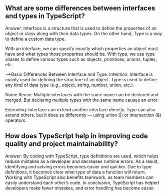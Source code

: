 ## What are some differences between interfaces and types in TypeScript?
Answer: Interface is a structure that is used to define the properties of an object or class along with their data types.
On the other hand, Type is a way to define a custom data type.

With an interface, we can specify exactly which properties an object must have and what types those properties should be.
With type, we use type aliases to define various types such as objects, primitives, unions, tuples, etc.

-->Basic Differences Between Interface and Type:
Intention:
Interface is mainly used for defining the structure of an object.
Type is used to define any kind of data type (e.g., object, string, number, union, etc.).

Name Reuse:
Multiple interfaces with the same name can be declared and merged.
But declaring multiple types with the same name causes an error.

Extending:
Interface can extend another interface directly.
Type can also extend others, but it does so differently — using union (|) or intersection (&) operators.

## How does TypeScript help in improving code quality and project maintainability?
Answer: By coding with TypeScript, type definitions are used, which helps reduce mistakes as a developer and decreases runtime errors. As a result, identifying and solving errors becomes easier and quicker. Due to type definitions, it becomes clear what type of data a function will return. Working with TypeScript also benefits teamwork, as team members can easily understand each other’s code. In conclusion, TypeScript has helped developers make fewer mistakes, and error handling has become easier.
